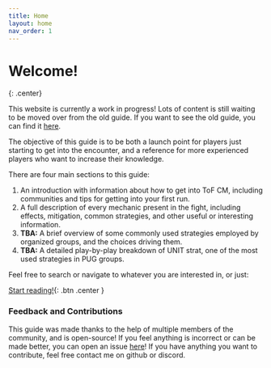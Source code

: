 ```yaml
---
title: Home
layout: home
nav_order: 1
---
```


# Welcome!
{: .center}

This website is currently a work in progress! Lots of content is still waiting to be moved over from the old guide.
If you want to see the old guide, you can find it [here](https://templeoffebe.tiiny.site/).

The objective of this guide is to be both a launch point for players just starting to get into the encounter, and a reference for more experienced players who want to increase their knowledge.

There are four main sections to this guide:

1. An introduction with information about how to get into ToF CM, including communities and tips for getting into your first run.
2. A full description of every mechanic present in the fight, including effects, mitigation, common strategies, and other useful or interesting information.
3. **TBA:** A brief overview of some commonly used strategies employed by organized groups, and the choices driving them.
4. **TBA:** A detailed play-by-play breakdown of UNIT strat, one of the most used strategies in PUG groups.

Feel free to search or navigate to whatever you are interested in, or just:

[Start reading!](introduction/getting-started.html){: .btn .center }

### Feedback and Contributions

This guide was made thanks to the help of multiple members of the community, and is open-source! If you feel anything is incorrect or can be made better, you can open an issue [here](https://github.com/SilverHalf/temple-of-febe/issues)! If you have anything you want to contribute, feel free contact me on github or discord.


<img class="divider">